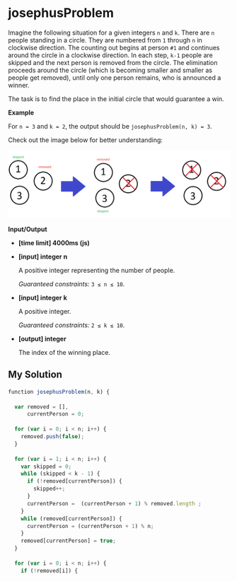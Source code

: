 # josephusProblem
﻿Imagine the following situation for a given integers `n` and `k`. There are `n` people standing in a circle. They are numbered from `1` through `n` in clockwise direction. The counting out begins at person `#1` and continues around the circle in a clockwise direction. In each step, `k-1` people are skipped and the next person is removed from the circle. The elimination proceeds around the circle (which is becoming smaller and smaller as people get removed), until only one person remains, who is announced a winner.

The task is to find the place in the initial circle that would guarantee a win.

**Example**

For `n = 3` and `k = 2`, the output should be
`josephusProblem(n, k) = 3`.

Check out the image below for better understanding:

![](images/example.png)

**Input/Output**

*   **[time limit] 4000ms (js)**

*   **[input] integer n**

    A positive integer representing the number of people.

    _Guaranteed constraints:_
    `3 ≤ n ≤ 10`.

*   **[input] integer k**

    A positive integer.

    _Guaranteed constraints:_
    `2 ≤ k ≤ 10`.

*   **[output] integer**

    The index of the winning place.


## My Solution
```javascript
﻿function josephusProblem(n, k) {
​
  var removed = [],
      currentPerson = 0;
​
  for (var i = 0; i < n; i++) {
    removed.push(false);
  }
​
  for (var i = 1; i < n; i++) {
    var skipped = 0;
    while (skipped < k - 1) {
      if (!removed[currentPerson]) {
        skipped++;
      }
      currentPerson =  (currentPerson + 1) % removed.length ;
    }
    while (removed[currentPerson]) {
      currentPerson = (currentPerson + 1) % n;
    }
    removed[currentPerson] = true;
  }
​
  for (var i = 0; i < n; i++) {
    if (!removed[i]) {
```
